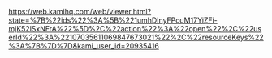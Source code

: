 https://web.kamihq.com/web/viewer.html?state=%7B%22ids%22%3A%5B%221umhDInyFPouM17YiZFi-mjK52lSxNFrA%22%5D%2C%22action%22%3A%22open%22%2C%22userId%22%3A%22107035611069847673021%22%2C%22resourceKeys%22%3A%7B%7D%7D&kami_user_id=20935416 
